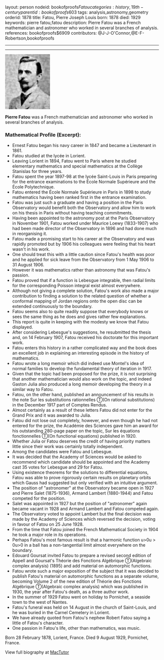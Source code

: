 layout: person
nodeid: bookofproofs$Fatou
categories: history,19th-century
parentid: bookofproofs$603
tags: analysis,astronomy,geometry
orderid: 1878
title: Fatou, Pierre Joseph Louis
born: 1878
died: 1929
keywords: pierre fatou,fatou
description: Pierre Fatou was a French mathematician and astronomer who worked in several branches of analysis.
references: bookofproofs$6909
contributors: @J-J-O'Connor,@E-F-Robertson,bookofproofs

---



---

![Fatou.jpg](https://github.com/bookofproofs/bookofproofs.github.io/blob/main/_sources/_assets/images/portraits/Fatou.jpg?raw=true)

**Pierre Fatou**  was a French mathematician and astronomer who worked in several branches of analysis.

### Mathematical Profile (Excerpt):
* Ernest Fatou began his navy career in 1847 and became a Lieutenant in 1861.
* Fatou studied at the lycée in Lorient.
* Leaving Lorient in 1894, Fatou went to Paris where he studied elementary mathematics and special mathematics at the Collège Stanislas for three years.
* Fatou spent the year 1897-98 at the lycée Saint-Louis in Paris preparing for the entrance examinations to the École Normale Supérieure and the École Polytechnique.
* Fatou entered the École Normale Supérieure in Paris in 1898 to study mathematics having been ranked first in the entrance examination.
* Fatou was just such a graduate and having a position in the Paris Observatory would benefit both the Observatory and allow him to work on his thesis in Paris without having teaching commitments.
* Having been appointed to the astronomy post at the Paris Observatory in November 1901, Fatou worked under Maurice Loewy (1833-1907) who had been made director of the Observatory in 1896 and had done much in reorganising it.
* Fatou made a promising start to his career at the Observatory and was rapidly promoted but by 1906 his colleagues were feeling that his heart wasn't in his work.
* One should treat this with a little caution since Fatou's health was poor and he applied for sick leave from the Observatory from 1 May 1906 to 31 August 1906.
* However it was mathematics rather than astronomy that was Fatou's passion.
* Fatou proved that if a function is Lebesgue integrable, then radial limits for the corresponding Poisson integral exist almost everywhere.
* Although not giving a complete solution, Fatou's work also made a major contribution to finding a solution to the related question of whether a conformal mapping of Jordan regions onto the open disc can be extended continuously to the boundary.
* Fatou seems also to quite readily suppose that everybody knows or sees the same thing as he does and gives rather few explanations.
* This report is quite in keeping with the modesty we know that Fatou displayed.
* After considering Lebesgue's suggestions, he resubmitted the thesis and, on 14 February 1907, Fatou received his doctorate for this important work.
* Fatou enters this history in a rather complicated way and the book does an excellent job in explaining an interesting episode in the history of mathematics.
* Fatou wrote a long memoir which did indeed use Montel's idea of normal families to develop the fundamental theory of iteration in 1917.
* Given that the topic had been proposed for the prize, it is not surprising that another mathematician would also work on the topic, and indeed Gaston Julia also produced a long memoir developing the theory in a similar way to Fatou.
* Fatou, on the other hand, published an announcement of his results in the note Sur les substitutions rationnelles Ⓣ(On rational substitutions) in the December 1917 part of Comptes Rendus.
* Almost certainly as a result of these letters Fatou did not enter for the Grand Prix and it was awarded to Julia.
* Fatou did not lose out completely, however, and even though he had not entered for the prize, the Académie des Sciences gave him an award for his outstanding 280-page paper on the topic, Sur les équations fonctionnelles Ⓣ(On functional equations) published in 1920.
* Whether Julia or Fatou deserves the credit of having priority matters little since their work was certainly totally independent.
* Among the candidates were Fatou and Lebesgue.
* It was decided that the Academy of Sciences would be asked to recommend which candidate should be appointed and the Academy cast 35 votes for Lebesgue and 29 for Fatou.
* Using existence theorems for the solutions to differential equations, Fatou was able to prove rigorously certain results on planetary orbits which Gauss had suggested but only verified with an intuitive argument.
* The position of "astronomer" at the Observatory became open in 1927 and Pierre Salet (1875-1936), Armand Lambert (1880-1944) and Fatou competed for the position.
* Salet was appointed in 1927 but the position of "astronomer" again became vacant in 1928 and Armand Lambert and Fatou competed again.
* The Observatory voted to appoint Lambert but the final decision was made by the Academy of Sciences which reversed the decision, voting in favour of Fatou on 25 June 1928.
* From the time that Fatou joined the French Mathematical Society in 1904 he took a major role in its operations.
* Perhaps Fatou's most famous result is that a harmonic function u>0u > 0u>0 in a ball has a non-tangential limit almost everywhere on the boundary.
* Edouard Goursat invited Fatou to prepare a revised second edition of Appell and Goursat's Théorie des Fonctions Algébrique Ⓣ(Algebraic complex analysis) (1895) and add material on automorphic functions.
* Fatou wrote such a major exposition of the subject that it was decided to publish Fatou's material on automorphic functions as a separate volume, becoming Volume 2 of the new edition of Théorie des Fonctions Algébrique Ⓣ(Algebraic complex analysis) which was published in 1930, the year after Fatou's death, as a three author work.
* In the summer of 1929 Fatou went on holiday to Pornichet, a seaside town to the west of Nantes.
* Fatou's funeral was held on 14 August in the church of Saint-Louis, and he was buried in the Carnel Cemetery in Lorient.
* We have already quoted from Fatou's nephew Robert Fatou saying a little of Fatou's character.
* One passion in Fatou's life, other than mathematics, was music.

Born 28 February 1878, Lorient, France. Died 9 August 1929, Pornichet, France.

View full biography at [MacTutor](https://mathshistory.st-andrews.ac.uk/Biographies/Fatou/)
